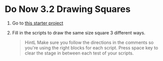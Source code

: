 # Do Now 3.2 Drawing Squares

1. Go to [this starter project](http://snap.berkeley.edu/snapsource/snap.html#present:Username=whuangpha&ProjectName=drawing%20starter2)

2. Fill in the scripts to draw the same size square 3 different ways.

    > HintL Make sure you follow the directions in the comments so you're using the right blocks for each script. Press space key to clear the stage in between each test of your scripts.
